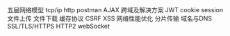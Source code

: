 
五层网络模型    tcp/ip  http    postman     AJAX
跨域及解决方案  JWT     cookie  session     文件上传
文件下载        缓存协议    CSRF    XSS     网络性能优化
分片传输        域名与DNS   SSL/TLS/HTTPS   HTTP2   webSocket